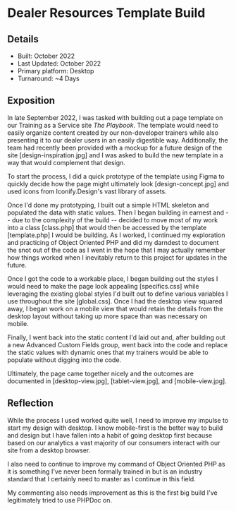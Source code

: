 # Dealer Resources Template Build

## Details

- Built: October 2022
- Last Updated: October 2022
- Primary platform: Desktop
- Turnaround: ~4 Days

## Exposition

In late September 2022, I was tasked with building out a page template on our Training as a Service site _The Playbook_. The template would need to easily organize content created by our non-developer trainers while also presenting it to our dealer users in an easily digestible way. Additionally, the team had recently been provided with a mockup for a future design of the site [design-inspiration.jpg] and I was asked to build the new template in a way that would complement that design.

To start the process, I did a quick prototype of the template using Figma to quickly decide how the page might ultimately look [design-concept.jpg] and used icons from Iconify.Design's vast library of assets.

Once I'd done my prototyping, I built out a simple HTML skeleton and populated the data with static values. Then I began building in earnest and -- due to the complexity of the build -- decided to move most of my work into a class [class.php] that would then be accessed by the template [template.php] I would be building. As I worked, I continued my exploration and practicing of Object Oriented PHP and did my darndest to document the snot out of the code as I went in the hope that I may actually remember how things worked when I inevitably return to this project for updates in the future.

Once I got the code to a workable place, I began building out the styles I would need to make the page look appealing [specifics.css] while leveraging the existing global styles I'd built out to define various variables I use throughout the site [global.css]. Once I had the desktop view squared away, I began work on a mobile view that would retain the details from the desktop layout without taking up more space than was necessary on mobile.

Finally, I went back into the static content I'd laid out and, after building out a new Advanced Custom Fields group, went back into the code and replace the static values with dynamic ones that my trainers would be able to populate without digging into the code.

Ultimately, the page came together nicely and the outcomes are documented in [desktop-view.jpg], [tablet-view.jpg], and [mobile-view.jpg].

## Reflection

While the process I used worked quite well, I need to improve my impulse to start my design with desktop. I know mobile-first is the better way to build and design but I have fallen into a habit of going desktop first because based on our analytics a vast majority of our consumers interact with our site from a desktop browser.

I also need to continue to improve my command of Object Oriented PHP as it is something I've never been formally trained in but is an industry standard that I certainly need to master as I continue in this field.

My commenting also needs improvement as this is the first big build I've legitimately tried to use PHPDoc on.